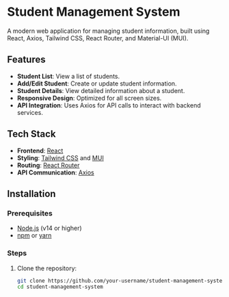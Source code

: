 # Student Management System

A modern web application for managing student information, built using React, Axios, Tailwind CSS, React Router, and Material-UI (MUI).

## Features

- **Student List**: View a list of students.
- **Add/Edit Student**: Create or update student information.
- **Student Details**: View detailed information about a student.
- **Responsive Design**: Optimized for all screen sizes.
- **API Integration**: Uses Axios for API calls to interact with backend services.

## Tech Stack

- **Frontend**: [React](https://reactjs.org/)
- **Styling**: [Tailwind CSS](https://tailwindcss.com/) and [MUI](https://mui.com/)
- **Routing**: [React Router](https://reactrouter.com/)
- **API Communication**: [Axios](https://axios-http.com/)

## Installation

### Prerequisites

- [Node.js](https://nodejs.org/) (v14 or higher)
- [npm](https://www.npmjs.com/) or [yarn](https://yarnpkg.com/)

### Steps

1. Clone the repository:
   ```bash
   git clone https://github.com/your-username/student-management-system.git](https://github.com/SabeerRahman/student-management-system.git
   cd student-management-system
